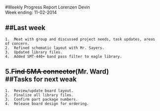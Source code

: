 #Weekly Progress Report
Lorenzen Devin <br>
Week ending: 11-02-2014 <br>

##Last week
----------
	1.	Meat with group and discussed project needs, task updates, areas of concern.
	2.	Refined schematic layout with Mr. Sayers.
	3.	Updated library files.
	4.	Added SMT-440+ band pass filter to eagle library.
 5.~~Find SMA connector~~(Mr. Ward) <br>
##Tasks for next weak
---------
	1.	Review/update board layout.
	2.	Finalize all library files.
	3.	Confirm part package numbers.
	4.	Release board design for ordering.
